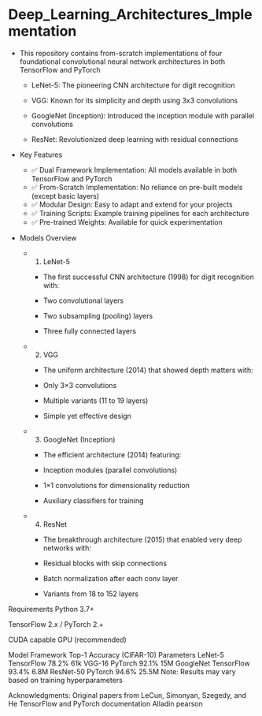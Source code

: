 # Deep_Learning_Architectures_Implementation
- This repository contains from-scratch implementations of four foundational convolutional neural network architectures in both TensorFlow and PyTorch

  - LeNet-5: The pioneering CNN architecture for digit recognition

  - VGG: Known for its simplicity and depth using 3x3 convolutions

  - GoogleNet (Inception): Introduced the inception module with parallel convolutions

  - ResNet: Revolutionized deep learning with residual connections

- Key Features
  - ✅ Dual Framework Implementation: All models available in both TensorFlow and PyTorch
  - ✅ From-Scratch Implementation: No reliance on pre-built models (except basic layers)
  - ✅ Modular Design: Easy to adapt and extend for your projects
  - ✅ Training Scripts: Example training pipelines for each architecture
  - ✅ Pre-trained Weights: Available for quick experimentation

- Models Overview
  - 1. LeNet-5
    - The first successful CNN architecture (1998) for digit recognition with:

    - Two convolutional layers

    - Two subsampling (pooling) layers

    - Three fully connected layers

  - 2. VGG
    - The uniform architecture (2014) that showed depth matters with:

    - Only 3×3 convolutions

    - Multiple variants (11 to 19 layers)

    - Simple yet effective design

  - 3. GoogleNet (Inception)
    - The efficient architecture (2014) featuring:

    - Inception modules (parallel convolutions)

    - 1×1 convolutions for dimensionality reduction

    - Auxiliary classifiers for training

  - 4. ResNet
    - The breakthrough architecture (2015) that enabled very deep networks with:

    - Residual blocks with skip connections

    - Batch normalization after each conv layer

    - Variants from 18 to 152 layers

Requirements
Python 3.7+

TensorFlow 2.x / PyTorch 2.+

CUDA capable GPU (recommended)

Model	Framework	Top-1 Accuracy (CIFAR-10)	Parameters
LeNet-5	TensorFlow	78.2%	61k
VGG-16	PyTorch	92.1%	15M
GoogleNet	TensorFlow	93.4%	6.8M
ResNet-50	PyTorch	94.6%	25.5M
Note: Results may vary based on training hyperparameters


Acknowledgments:
Original papers from LeCun, Simonyan, Szegedy, and He
TensorFlow and PyTorch documentation
Alladin pearson
